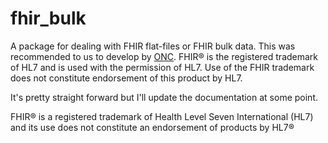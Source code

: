 # fhir_bulk

A package for dealing with FHIR flat-files or FHIR bulk data. This was recommended to us to develop by [ONC](https://www.healthit.gov/). FHIR® is the registered trademark of HL7 and is used with the permission of HL7. Use of the FHIR trademark does not constitute endorsement of this product by HL7. 

It's pretty straight forward but I'll update the documentation at some point.


FHIR® is a registered trademark of Health Level Seven International (HL7) and its use does not constitute an endorsement of products by HL7®